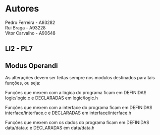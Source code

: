 Autores
=========  
Pedro Ferreira - A93282  
Rui Braga - A93228     
Vitor Carvalho - A90648  

LI2 - PL7
------------



Modus Operandi
------------

As alterações devem ser feitas sempre nos modulos destinados para tais funções, ou seja:  

Funções que mexem com a lógica do programa ficam em DEFINIDAS logic/logic.c e DECLARADAS em logic/logic.h  
  
Funções que mexem com a interface do programa ficam em DEFINIDAS interface/interface.c e DECLARADAS em interface/interface.h  
  
Funções que mexem com os dados do programa ficam em DEFINIDAS data/data.c e DECLARADAS em data/data.h  
